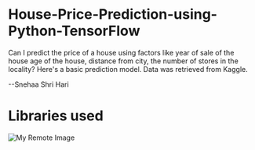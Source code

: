 # House-Price-Prediction-using-Python-TensorFlow


Can I predict the price of a house using factors like year of sale of the house age of the house, distance from city, the number of stores in the locality? Here's a basic prediction model. Data was retrieved from Kaggle. 

--Snehaa Shri Hari 

# Libraries used


![My Remote Image](https://storage.googleapis.com/kaggle-competitions/kaggle/5407/media/housesbanner.png)
